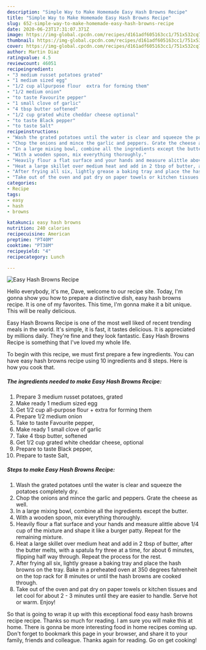 ```yaml
---
description: "Simple Way to Make Homemade Easy Hash Browns Recipe"
title: "Simple Way to Make Homemade Easy Hash Browns Recipe"
slug: 652-simple-way-to-make-homemade-easy-hash-browns-recipe
date: 2020-06-23T17:31:07.371Z
image: https://img-global.cpcdn.com/recipes/d161adf605163cc1/751x532cq70/easy-hash-browns-recipe-recipe-main-photo.jpg
thumbnail: https://img-global.cpcdn.com/recipes/d161adf605163cc1/751x532cq70/easy-hash-browns-recipe-recipe-main-photo.jpg
cover: https://img-global.cpcdn.com/recipes/d161adf605163cc1/751x532cq70/easy-hash-browns-recipe-recipe-main-photo.jpg
author: Martin Diaz
ratingvalue: 4.5
reviewcount: 46051
recipeingredient:
- "3 medium russet potatoes grated"
- "1 medium sized egg"
- "1/2 cup allpurpose flour  extra for forming them"
- "1/2 medium onion"
- "to taste Favourite pepper"
- "1 small clove of garlic"
- "4 tbsp butter softened"
- "1/2 cup grated white cheddar cheese optional"
- "to taste Black pepper"
- "to taste Salt"
recipeinstructions:
- "Wash the grated potatoes until the water is clear and squeeze the potatoes completely dry."
- "Chop the onions and mince the garlic and peppers. Grate the cheese as well."
- "In a large mixing bowl, combine all the ingredients except the butter."
- "With a wooden spoon, mix everything thoroughly."
- "Heavily flour a flat surface and your hands and measure alittle above 1/4 cup of the mixture and shape it like a burger patty. Repeat for the remaining mixture."
- "Heat a large skillet over medium heat and add in 2 tbsp of butter, after the butter melts, with a spatula fry three at a time, for about 6 minutes, flipping half way through. Repeat the process for the rest."
- "After frying all six, lightly grease a baking tray and place the hash browns on the tray. Bake in a preheated oven at 350 degrees fahrenheit on the top rack for 8 minutes or until the hash browns are cooked through."
- "Take out of the oven and pat dry on paper towels or kitchen tissues and let cool for about 2 - 3 minutes until they are easier to handle. Serve hot or warm. Enjoy!"
categories:
- Recipe
tags:
- easy
- hash
- browns

katakunci: easy hash browns 
nutrition: 240 calories
recipecuisine: American
preptime: "PT40M"
cooktime: "PT38M"
recipeyield: "4"
recipecategory: Lunch

---
```



![Easy Hash Browns Recipe](https://img-global.cpcdn.com/recipes/d161adf605163cc1/751x532cq70/easy-hash-browns-recipe-recipe-main-photo.jpg)

Hello everybody, it's me, Dave, welcome to our recipe site. Today, I'm gonna show you how to prepare a distinctive dish, easy hash browns recipe. It is one of my favorites. This time, I'm gonna make it a bit unique. This will be really delicious.



Easy Hash Browns Recipe is one of the most well liked of recent trending meals in the world. It's simple, it is fast, it tastes delicious. It is appreciated by millions daily. They're fine and they look fantastic. Easy Hash Browns Recipe is something that I've loved my whole life.


To begin with this recipe, we must first prepare a few ingredients. You can have easy hash browns recipe using 10 ingredients and 8 steps. Here is how you cook that.

<!--inarticleads1-->

##### The ingredients needed to make Easy Hash Browns Recipe:

1. Prepare 3 medium russet potatoes, grated
1. Make ready 1 medium sized egg
1. Get 1/2 cup all-purpose flour + extra for forming them
1. Prepare 1/2 medium onion
1. Take to taste Favourite pepper,
1. Make ready 1 small clove of garlic
1. Take 4 tbsp butter, softened
1. Get 1/2 cup grated white cheddar cheese, optional
1. Prepare to taste Black pepper,
1. Prepare to taste Salt,




<!--inarticleads2-->

##### Steps to make Easy Hash Browns Recipe:

1. Wash the grated potatoes until the water is clear and squeeze the potatoes completely dry.
1. Chop the onions and mince the garlic and peppers. Grate the cheese as well.
1. In a large mixing bowl, combine all the ingredients except the butter.
1. With a wooden spoon, mix everything thoroughly.
1. Heavily flour a flat surface and your hands and measure alittle above 1/4 cup of the mixture and shape it like a burger patty. Repeat for the remaining mixture.
1. Heat a large skillet over medium heat and add in 2 tbsp of butter, after the butter melts, with a spatula fry three at a time, for about 6 minutes, flipping half way through. Repeat the process for the rest.
1. After frying all six, lightly grease a baking tray and place the hash browns on the tray. Bake in a preheated oven at 350 degrees fahrenheit on the top rack for 8 minutes or until the hash browns are cooked through.
1. Take out of the oven and pat dry on paper towels or kitchen tissues and let cool for about 2 - 3 minutes until they are easier to handle. Serve hot or warm. Enjoy!




So that is going to wrap it up with this exceptional food easy hash browns recipe recipe. Thanks so much for reading. I am sure you will make this at home. There is gonna be more interesting food in home recipes coming up. Don't forget to bookmark this page in your browser, and share it to your family, friends and colleague. Thanks again for reading. Go on get cooking!
